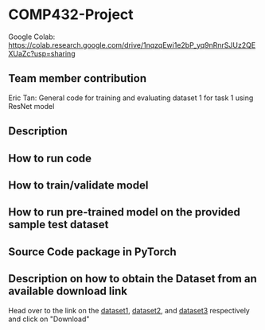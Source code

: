# COMP432-Project

Google Colab: https://colab.research.google.com/drive/1nqzqEwi1e2bP_yq9nRnrSJUz2QEXUaZc?usp=sharing 

## Team member contribution
Eric Tan: General code for training and evaluating dataset 1 for task 1 using ResNet model

## Description

## How to run code

## How to train/validate model

## How to run pre-trained model on the provided sample test dataset

## Source Code package in PyTorch

## Description on how to obtain the Dataset from an available download link
Head over to the link on the [dataset1](https://onedrive.live.com/?authkey=%21ADmb8ZdEzwFMZoo&id=FB338EA7CF297329%21405133&cid=FB338EA7CF297329&parId=root&parQt=sharedby&o=OneUp), [dataset2](https://onedrive.live.com/?authkey=%21APy4wecXgMnQ7Kw&id=FB338EA7CF297329%21405132&cid=FB338EA7CF297329&parId=root&parQt=sharedby&o=OneUp), and [dataset3](https://onedrive.live.com/?authkey=%21AKqEWb1GDjWPbG0&id=FB338EA7CF297329%21405131&cid=FB338EA7CF297329&parId=root&parQt=sharedby&o=OneUp) respectively and click on "Download"

